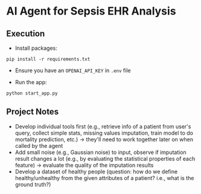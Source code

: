 # AI Agent for Sepsis EHR Analysis 

## Execution

* Install packages: 
```
pip install -r requirements.txt
```


* Ensure you have an `OPENAI_API_KEY` in `.env` file 

* Run the app: 

```
python start_app.py 
```



## Project Notes

* Develop individual tools first (e.g., retrieve info of a patient from user's query, collect simple stats, missing values imputation, train model to do mortality prediction, etc.) -> they'll need to work together later on when called by the agent
* Add small noise (e.g., Gaussian noise) to input, observe if imputation result changes a lot (e.g., by evaluating the statistical properties of each feature) -> evaluate the quality of the imputation results
* Develop a dataset of healthy people (question: how do we define healthy/unhealthy from the given attributes of a patient? i.e., what is the ground truth?)
